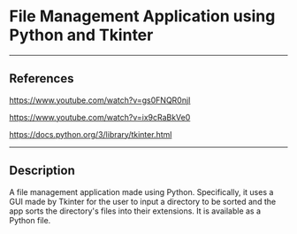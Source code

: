 # File Management Application using Python and Tkinter
___
## References
https://www.youtube.com/watch?v=gs0FNQR0njI

https://www.youtube.com/watch?v=ix9cRaBkVe0

https://docs.python.org/3/library/tkinter.html
___
## Description
A file management application made using Python. Specifically, it uses a GUI made by Tkinter for the user to input a directory to be sorted and the app sorts the directory's files into their extensions. It is available as a Python file.
